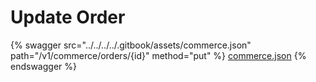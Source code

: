 # Update Order

{% swagger src="../../../../.gitbook/assets/commerce.json" path="/v1/commerce/orders/{id}" method="put" %}
[commerce.json](../../../../.gitbook/assets/commerce.json)
{% endswagger %}
